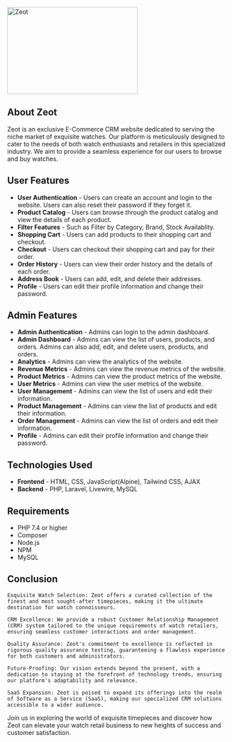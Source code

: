
<img src="https://github.com/DhanishFrost/Zeot/assets/107633188/69e9fcb6-687d-4b4b-9ab1-002d1518791b" alt="Zeot" width="300" height="200">




## About Zeot

Zeot is an exclusive E-Commerce CRM website dedicated to serving the niche market of exquisite watches. Our platform is meticulously designed to cater to the needs of both watch enthusiasts and retailers in this specialized industry. We aim to provide a seamless experience for our users to browse and buy watches.

## User Features

- **User Authentication** - Users can create an account and login to the website. Users can also reset their password if they forget it.
- **Product Catalog** - Users can browse through the product catalog and view the details of each product.
- **Filter Features** - Such as Filter by Category, Brand, Stock Availablity.
- **Shopping Cart** - Users can add products to their shopping cart and checkout.
- **Checkout** - Users can checkout their shopping cart and pay for their order.
- **Order History** - Users can view their order history and the details of each order.
- **Address Book** - Users can add, edit, and delete their addresses.
- **Profile** - Users can edit their profile information and change their password.

## Admin Features
- **Admin Authentication** - Admins can login to the admin dashboard.
- **Admin Dashboard** - Admins can view the list of users, products, and orders. Admins can also add, edit, and delete users, products, and orders.
- **Analytics** - Admins can view the analytics of the website.
- **Revenue Metrics** - Admins can view the revenue metrics of the website.
- **Product Metrics** - Admins can view the product metrics of the website.
- **User Metrics** - Admins can view the user metrics of the website.
- **User Management** - Admins can view the list of users and edit their information.
- **Product Management** - Admins can view the list of products and edit their information.
- **Order Management** - Admins can view the list of orders and edit their information.
- **Profile** - Admins can edit their profile information and change their password.

## Technologies Used

- **Frontend** - HTML, CSS, JavaScript(Alpine), Tailwind CSS, AJAX
- **Backend** - PHP, Laravel, Livewire, MySQL


## Requirements

- PHP 7.4 or higher
- Composer
- Node.js
- NPM
- MySQL



## Conclusion

    Exquisite Watch Selection: Zeot offers a curated collection of the finest and most sought-after timepieces, making it the ultimate destination for watch connoisseurs.

    CRM Excellence: We provide a robust Customer Relationship Management (CRM) system tailored to the unique requirements of watch retailers, ensuring seamless customer interactions and order management.

    Quality Assurance: Zeot's commitment to excellence is reflected in rigorous quality assurance testing, guaranteeing a flawless experience for both customers and administrators.

    Future-Proofing: Our vision extends beyond the present, with a dedication to staying at the forefront of technology trends, ensuring our platform's adaptability and relevance.

    SaaS Expansion: Zeot is poised to expand its offerings into the realm of Software as a Service (SaaS), making our specialized CRM solutions accessible to a wider audience.

Join us in exploring the world of exquisite timepieces and discover how Zeot can elevate your watch retail business to new heights of success and customer satisfaction.

